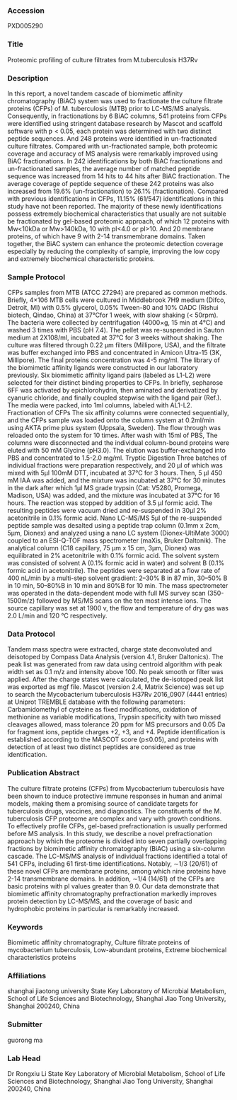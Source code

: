 ### Accession
PXD005290

### Title
Proteomic profiling of culture filtrates from M.tuberculosis H37Rv

### Description
In this report, a novel tandem cascade of biomimetic affinity chromatography (BiAC) system was used to fractionate the culture filtrate proteins (CFPs) of M. tuberculosis (MTB) prior to LC-MS/MS analysis. Consequently, in fractionations by 6 BiAC columns, 541 proteins from CFPs were identified using stringent database research by Mascot and scaffold software with ƿ < 0.05, each protein was determined with two distinct peptide sequences. And 248 proteins were identified in un-fractionated culture filtrates. Compared with un-fractionated sample, both proteomic coverage and accuracy of MS analysis were remarkably improved using BiAC fractionations. In 242 identifications by both BiAC fractionations and un-fractionated samples, the average number of matched peptide sequence was increased from 14 hits to 44 hits after BiAC fractionation. The average coverage of peptide sequence of these 242 proteins was also increased from 19.6% (un-fractionation) to 26.1% (fractionation). Compared with previous identifications in CFPs, 11.15% (61/547) identifications in this study have not been reported. The majority of these newly identifications possess extremely biochemical characteristics that usually are not suitable be fractionated by gel-based proteomic approach, of which 12 proteins with Mw<10kDa or Mw>140kDa, 10 with pI<4.0 or pI>10. And 20 membrane proteins, of which have 9 with 2-14 transmembrane domains. Taken together, the BiAC system can enhance the proteomic detection coverage especially by reducing the complexity of sample, improving the low copy and extremely biochemical characteristic proteins.

### Sample Protocol
CFPs samples from MTB (ATCC 27294) are prepared as common methods. Briefly, 4×106 MTB cells were cultured in Middlebrook 7H9 medium (Difco, Detroit, MI) with 0.5% glycerol, 0.05% Tween-80 and 10% OADC (Rishui biotech, Qindao, China) at 37℃for 1 week, with slow shaking (< 50rpm). The bacteria were collected by centrifugation (4000×g, 15 min at 4℃) and washed 3 times with PBS (pH 7.4). The pellet was re-suspended in Sauton medium at 2X108/ml, incubated at 37℃ for 3 weeks without shaking. The culture was filtered through 0.22 µm filters (Millipore, USA), and the filtrate was buffer exchanged into PBS and concentrated in Amicon Ultra-15 (3K, Millipore). The final proteins concentration was 4-5 mg/ml.  The library of the biomimetic affinity ligands were constructed in our laboratory previously. Six biomimetic affinity ligand pairs (labeled as L1-L2) were selected for their distinct binding properties to CFPs. In briefly, sepharose 6FF was activated by epichlorohydrin, then aminated and derivatized by cyanuric chloride, and finally coupled stepwise with the ligand pair (Ref.). The media were packed, into 1ml columns, labeled with AL1-L2.  Fractionation of CFPs   The six affinity columns were connected sequentially, and the CFPs sample was loaded onto the column system at 0.2ml/min using AKTA prime plus system (Uppsala, Sweden). The flow through was reloaded onto the system for 10 times. After wash with 15ml of PBS, The columns were disconnected and the individual column-bound proteins were eluted with 50 mM Glycine (pH3.0). The elution was buffer-exchanged into PBS and concentrated to 1.5-2.0 mg/ml.  Tryptic Digestion   Three batches of individual fractions were preparation respectively, and 20 µl of which was mixed with 5µl 100mM DTT, incubated at 37℃ for 3 hours. Then, 5 µl 450 mM IAA was added, and the mixture was incubated at 37℃ for 30 minutes in the dark after which 1µl MS grade trypsin (Cat: V5280, Promega, Madison, USA) was added, and the mixture was incubated at 37℃ for 16 hours. The reaction was stopped by addition of 3.5 µl formic acid. The resulting peptides were vacuum dried and re-suspended in 30µl 2% acetonitrile in 0.1% formic acid.  Nano LC-MS/MS   5µl of the re-suspended peptide sample was desalted using a peptide trap column (0.1mm x 2cm, 5µm, Dionex) and analyzed using a nano LC system (Dionex-UltiMate 3000) coupled to an ESI-Q-TOF mass spectrometer (maXis, Bruker Daltonik). The analytical column (C18 capillary, 75 μm x 15 cm, 3μm, Dionex) was equilibrated in 2% acetonitrile with 0.1% formic acid. The solvent system was consisted of solvent A (0.1% formic acid in water) and solvent B (0.1% formic acid in acetonitrile). The peptides were separated at a flow rate of 400 nL/min by a multi-step solvent gradient: 2–30% B in 87 min, 30–50% B in 10 min, 50–80%B in 10 min and 80%B for 10 min. The mass spectrometer was operated in the data-dependent mode with full MS survey scan (350-1500m/z) followed by MS/MS scans on the ten most intense ions. The source capillary was set at 1900 v, the flow and temperature of dry gas was 2.0 L/min and 120 °C respectively.

### Data Protocol
Tandem mass spectra were extracted, charge state deconvoluted and deisotoped by Compass Data Analysis (version 4.1, Bruker Daltonics). The peak list was generated from raw data using centroid algorithm with peak width set as 0.1 m/z and intensity above 100. No peak smooth or filter was applied. After the charge states were calculated, the de-isotoped peak list was exported as mgf file. Mascot (version 2.4, Matrix Science) was set up to search the Mycobacterium tuberculosis H37Rv 2016_0907 (4441 entries) at Uniprot TREMBLE database with the following parameters: Carbamidomethyl of cysteine as fixed modifications, oxidation of methionine as variable modifications, Trypsin specificity with two missed cleavages allowed, mass tolerance 20 ppm for MS precursors and 0.05 Da for fragment ions, peptide charges +2, +3, and +4. Peptide identification is established according to the MASCOT score (p≤0.05), and proteins with detection of at least two distinct peptides are considered as true identification.

### Publication Abstract
The culture filtrate proteins (CFPs) from Mycobacterium tuberculosis have been shown to induce protective immune responses in human and animal models, making them a promising source of candidate targets for tuberculosis drugs, vaccines, and diagnostics. The constituents of the M. tuberculosis CFP proteome are complex and vary with growth conditions. To effectively profile CFPs, gel-based prefractionation is usually performed before MS analysis. In this study, we describe a novel prefractionation approach by which the proteome is divided into seven partially overlapping fractions by biomimetic affinity chromatography (BiAC) using a six-column cascade. The LC-MS/MS analysis of individual fractions identified a total of 541 CFPs, including 61 first-time identifications. Notably, &#x223c;1/3 (20/61) of these novel CFPs are membrane proteins, among which nine proteins have 2-14 transmembrane domains. In addition, &#x223c;1/4 (14/61) of the CFPs are basic proteins with pI values greater than 9.0. Our data demonstrate that biomimetic affinity chromatography prefractionation markedly improves protein detection by LC-MS/MS, and the coverage of basic and hydrophobic proteins in particular is remarkably increased.

### Keywords
Biomimetic affinity chromatography, Culture filtrate proteins of mycobacterium tuberculosis, Low-abundant proteins, Extreme biochemical characteristics proteins

### Affiliations
shanghai jiaotong university
State Key Laboratory of Microbial Metabolism, School of Life Sciences and Biotechnology, Shanghai Jiao Tong University, Shanghai 200240, China

### Submitter
guorong ma

### Lab Head
Dr Rongxiu Li
State Key Laboratory of Microbial Metabolism, School of Life Sciences and Biotechnology, Shanghai Jiao Tong University, Shanghai 200240, China



